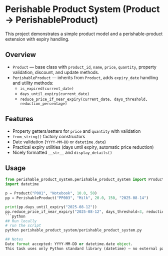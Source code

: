 # Perishable Product System (Product → PerishableProduct)

This project demonstrates a simple product model and a perishable-product extension with expiry handling.

## Overview

- `Product` — base class with `product_id`, `name`, `price`, `quantity`, property validation, discount, and update methods.
- `PerishableProduct` — inherits from `Product`, adds `expiry_date` handling and utility methods:
  - `is_expired(current_date)`
  - `days_until_expiry(current_date)`
  - `reduce_price_if_near_expiry(current_date, days_threshold, reduction_percentage)`

## Features

- Property getters/setters for `price` and `quantity` with validation
- `from_string()` factory constructors
- Date validation (`YYYY-MM-DD` or `datetime.date`)
- Practical expiry utilities (days until expiry, automatic price reduction)
- Nicely formatted `__str__` and `display_details()`

## Usage

```python
from perishable_product_system.perishable_product_system import Product, PerishableProduct
import datetime

p = Product("P001", "Notebook", 10.0, 50)
pp = PerishableProduct("PP003", "Milk", 20.0, 150, "2025-08-14")

print(pp.days_until_expiry("2025-08-12"))
pp.reduce_price_if_near_expiry("2025-08-12", days_threshold=3, reduction_percentage=30)
```python
## Run locally
# run the script
python perishable_product_system/perishable_product_system.py

## Notes
Date format accepted: YYYY-MM-DD or datetime.date object.
This task uses only Python standard library (datetime) — no external packages required.
